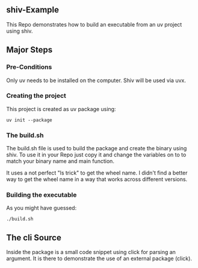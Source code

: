 ## shiv-Example

This Repo demonstrates how to build an executable from an uv project using shiv.

## Major Steps

### Pre-Conditions

Only uv needs to be installed on the computer. Shiv will be used via uvx. 

### Creating the project

This project is created as uv package using:

```
uv init --package
```

### The build.sh

The build.sh file is used to build the package and create the binary using shiv. To use it in your 
Repo just copy it and change the variables on to to match your binary name and main function.

It uses a not perfect "ls trick" to get the wheel name. I didn't find a better way to get the wheel name in a 
way that works across different versions.

### Building the executable

As you might have guessed:

```
./build.sh
```

## The cli Source

Inside the package is a small code snippet using click for parsing an argument. It is there to 
demonstrate the use of an external package (click). 